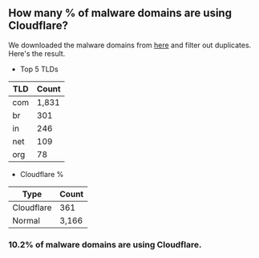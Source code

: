 ## How many % of malware domains are using Cloudflare?


We downloaded the malware domains from [here](https://urlhaus.abuse.ch) and filter out duplicates.
Here's the result.


[//]: # (start replacement)


- Top 5 TLDs

| TLD | Count |
| --- | --- |
| com | 1,831 |
| br | 301 |
| in | 246 |
| net | 109 |
| org | 78 |


- Cloudflare %

| Type | Count |
| --- | --- |
| Cloudflare | 361 |
| Normal | 3,166 |


### 10.2% of malware domains are using Cloudflare.